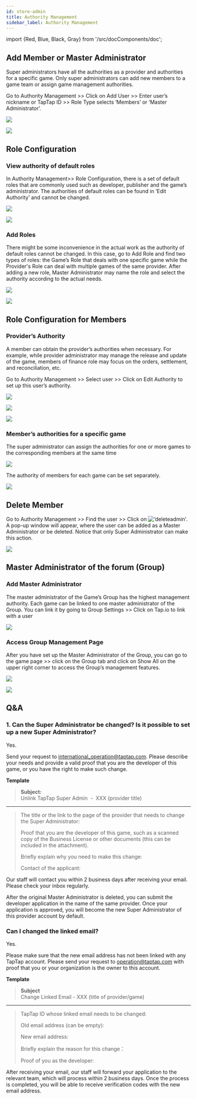 ```yaml
---
id: store-admin 
title: Authority Management 
sidebar_label: Authority Management
---
```


import {Red, Blue, Black, Gray} from '/src/docComponents/doc';

## Add Member or Master Administrator  

Super administrators have all the authorities as a provider and authorities for a specific game. Only super administrators can add new members to a game team or assign game management authorities.

Go to <Blue>Authority Management</Blue> >> Click on <Blue>Add User</Blue> >> Enter user’s nickname or TapTap ID >> Role Type selects ‘Members’ or ‘Master Administrator’.

![ ](/img/Administrator-Settings-1.png)  
  
![ ](/img/Administrator-Settings-2.png)

## Role Configuration  
 
### View authority of default roles

In <Blue>Authority Management</Blue>>> <Blue> Role Configuration</Blue>, there is a set of default roles that are commonly used such as developer, publisher and the game’s administrator. The authorities of default roles can be found in ‘Edit Authority’ and cannot be changed. 

![ ](/img/Administrator-Settings-3.png)
   
![ ](/img/Administrator-Settings-4.png)  

### Add Roles

There might be some inconvenience in the actual work as the authority of default roles cannot be changed. In this case, go to <Blue>Add Role</Blue> and find two types of roles: the <Blue>Game’s Role</Blue> that deals with one specific game while the <Blue>Provider's Role</Blue> can deal with multiple games of the same provider. After adding a new role, Master Administrator may name the role and select the authority according to the actual needs.

![ ](/img/Administrator-Settings-5.png)
  
![ ](/img/Administrator-Settings-6.png)

## Role Configuration for Members  

### Provider’s Authority

A member can obtain the provider’s authorities when necessary. For example, while provider administrator may manage the release and update of the game, members of finance role may focus on the orders, settlement, and reconciliation, etc. 

Go to <Blue>Authority Management</Blue> >> Select user >> Click on <Blue>Edit Authority</Blue> to set up this user’s authority.

![ ](/img/Administrator-Settings-7.png)  
  
![ ](/img/Administrator-Settings-8.png)  
  
![ ](/img/Administrator-Settings-9.png)  

### Member’s authorities for a specific game 

The super administrator can assign the authorities for one or more games to the corresponding members at the same time

![ ](/img/Administrator-Settings-10.png)  
  
The authority of members for each game can be set separately.

![ ](/img/Administrator-Settings-11.png)  
  
## Delete Member

Go to <Blue>Authority Management</Blue> >> Find the user >> Click on ![‘deleteadmin’](https://img.tapimg.com/market/images/2e5c836549d866d6d44036d158095cbb.png). A pop-up window will appear, where the user can be added as a Master Administrator or be deleted. Notice that only Super Administrator can make this action.

![ ](/img/Administrator-Settings-12.png)   
   
## Master Administrator of the forum (Group)

### Add Master Administrator

The master administrator of the Game’s Group has the highest management authority. Each game can be linked to one master administrator of the Group. You can link it by going to <Blue>Group Settings</Blue> >> Click on Tap.io to link with a user

![ ](/img/Administrator-Settings-13.png)

### Access Group Management Page

After you have set up the Master Administrator of the Group, you can go to <Blue>the game page</Blue> >> click on the Group tab and click on <Blue>Show All</Blue> on the upper right corner to access the Group’s management features.

![ ](/img/Administrator-Settings-14.png)

![ ](/img/Administrator-Settings-15.png)

## Q&A  

### 1. Can the Super Administrator be changed?  Is it possible to set up a new Super Administrator?

Yes.

Send your request to  [international_operation@taptap.com](international_operation@taptap.com). Please describe your needs and provide a valid proof that you are the developer of this game, or you have the right to make such change.

**Template**  

> **Subject:**  
> Unlink TapTap Super Admin  -  XXX (provider title)
---
>
> The title or the link to the page of the provider that needs to change the Super Administrator:
>
> Proof that you are the developer of this game, such as a scanned copy of the Business License or other documents (this can be included in the attachment). 
>
> Briefly explain why you need to make this change:
>
> Contact of the applicant:

Our staff will contact you within 2 business days after receiving your email. Please check your inbox regularly.

After the original Master Administrator is deleted, you can submit the developer application in the name of the same provider. Once your application is approved, you will become the new Super Administrator of this provider account by default.

### Can I changed the linked email?  

Yes.

Please make sure that the new email address has not been linked with any TapTap account. Please send your request to  operation@taptap.com with proof that you or your organization is the owner to this account.
 

**Template**  

> **Subject**  
> Change Linked Email - XXX (title of provider/game)
---
>
> TapTap ID whose linked email needs to be changed:  
>
> Old email address <Gray>(can be empty)</Gray>:  
>
> New email address:  
>
> Briefly explain the reason for this change<Gray></Gray>：  
>
> Proof of you as the developer:  

After receiving your email, our staff will forward your application to the relevant team, which will process within 2 business days. Once the process is completed, you will be able to receive verification codes with the new email address.
  
